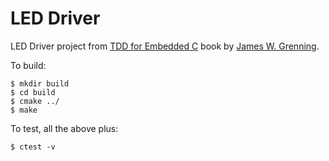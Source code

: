 # LED Driver
LED Driver project from
<a href="https://www.amazon.com/Driven-Development-Embedded-Pragmatic-Programmers-ebook/dp/B01D3TWF5M" target="_blank">TDD
for Embedded C</a> book by <a href="https://wingman-sw.com/renaissance/" target="_blank">James W. Grenning</a>.

To build:
```
$ mkdir build
$ cd build
$ cmake ../
$ make
```

To test, all the above plus:
```
$ ctest -v
```
